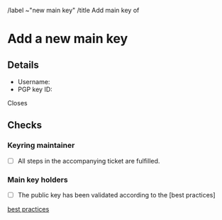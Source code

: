 <!--
This template is used when a new main PGP public key needs to be added to the distribution's keyring.
It is used by users with a valid packager key after all steps in an accompanying issue (opened with the template "New Main Key") have been fulfilled.
-->

/label ~"new main key"
/title Add main key of <!-- MODIFY: Add the main key holder's username -->

<!-- Please do not remove the above quick actions, which automatically label the issue and assign relevant users. -->

# Add a new main key

## Details

- Username: <!-- MODIFY: Add the @-prefixed username -->
- PGP key ID: <!-- MODIFY: Add the "long format" key ID of the PGP public key here -->

Closes <!-- MODIFY: Add #-prefixed issue number, that will be closed by merging this merge request -->

## Checks

### Keyring maintainer

- [ ] All steps in the accompanying ticket are fulfilled.

### Main key holders

- [ ] The public key has been validated according to the [best practices]

[best practices](https://gitlab.archlinux.org/archlinux/archlinux-keyring/-/wikis/best-practices#validating-a-key-pair)
